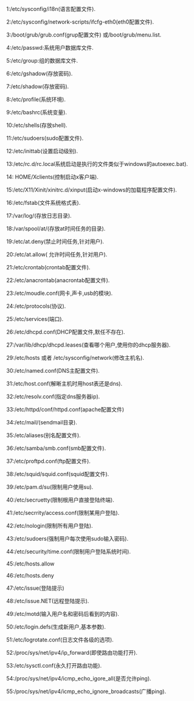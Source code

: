 1:/etc/sysconfig/i18n(语言配置文件).

2:/etc/sysconfig/network-scripts/ifcfg-eth0(eth0配置文件).

3:/boot/grub/grub.conf(grup配置文件) 或/boot/grub/menu.list.

4:/etc/passwd:系统用户数据库文件.

5:/etc/group:组的数据库文件.

6:/etc/gshadow(存放密码).

7:/etc/shadow(存放密码).

8:/etc/profile(系统环境).

9:/etc/bashrc(系统变量).

10:/etc/shells(存放shell).

11:/etc/sudoers(sudo配置文件).

12:/etc/inittab(设置启动级别).

13:/etc/rc.d/rc.local系统启动是执行的文件类似于windows的autoexec.bat).

14: HOME/Xclients(控制启动x客户端).

15:/etc/X11/Xinit/xinitrc.d/xinput(启动x-windows的加载程序配置文件).

16:/etc/fstab(文件系统格式表).

17:/var/log/(存放日志目录).

18:/var/spool/at/(存放at时间任务的目录).

19:/etc/at.deny(禁止时间任务,针对用户).

20:/etc/at.allow( 允许时间任务,针对用户).

21:/etc/crontab(crontab配置文件).

22:/etc/anacrontab(anacrontab配置文件).

23:/etc/moudle.conf(网卡,声卡,usb的模块).

24:/etc/protocols(协议).

25:/etc/services(端口).

26:/etc/dhcpd.conf(DHCP配置文件,默任不存在).

27:/var/lib/dhcp/dhcpd.leases(查看哪个用户,使用你的dhcp服务器).

29:/etc/hosts 或者 /etc/sysconfig/network(修改主机名).

30:/etc/named.conf(DNS主配置文件).

31:/etc/host.conf(解晰主机时用host表还是dns).

32:/etc/resolv.conf(指定dns服务器ip).

33:/etc/httpd/conf/httpd.conf(apache配置文件)

34:/etc/mail/(sendmail目录).

35:/etc/aliases(别名配置文件).

36:/etc/samba/smb.conf(smb配置文件).

37:/etc/proftpd.conf(ftp配置文件).

38:/etc/squid/squid.conf(squid配置文件).

39:/etc/pam.d/su(限制用户使用su).

40:/etc/secruetty(限制根用户直接登陆终端).

41:/etc/secrrity/access.conf(限制某用户登陆).

42:/etc/nologin(限制所有用户登陆).

43:/etc/sudoers(强制用户每次使用sudo输入密码).

44:/etc/security/time.conf(限制用户登陆系统时间).

45:/etc/hosts.allow

46:/etc/hosts.deny

47:/etc/issue(登陆提示)

48:/etc/issue.NET(远程登陆提示).

49:/etc/motd(输入用户名和密码后看到的内容).

50:/etc/login.defs(生成新用户,基本参数).

51:/etc/logrotate.conf(日志文件各级的选项).

52:/proc/sys/net/ipv4/ip_forward(即使路由功能打开).

53:/etc/sysctl.conf(永久打开路由功能).

54:/proc/sys/net/ipv4/icmp_echo_igore_all(是否允许ping).

55:/proc/sys/net/ipv4/icmp_echo_ignore_broadcasts(广播ping).